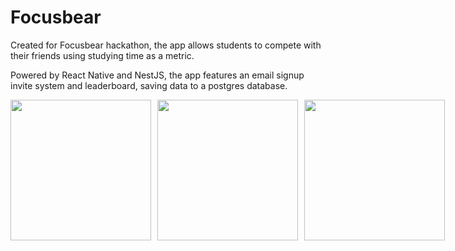 # Focusbear

Created for Focusbear hackathon, the app allows students to compete with their friends using studying time as a metric. 

Powered by React Native and NestJS, the app features an email signup invite system and leaderboard, saving data to a postgres database.

<div style="display: flex; gap: 10px;">
  <img src="https://utfs.io/f/YLrVqdm9z20iAvcTgAOaKTMiRnvCcf6ZE4Q2D3VWg8JFkySd" width="225" />
  <img src="https://utfs.io/f/YLrVqdm9z20ihpB6SVmPnpshfKybamvtRxNVIrjuD80zW5BS" width="225" />
  <img src="https://utfs.io/f/YLrVqdm9z20iucxDrX8gbNP3tMgSQGnXj86rKavB2z5sHIqW" width="225" />
</div>
